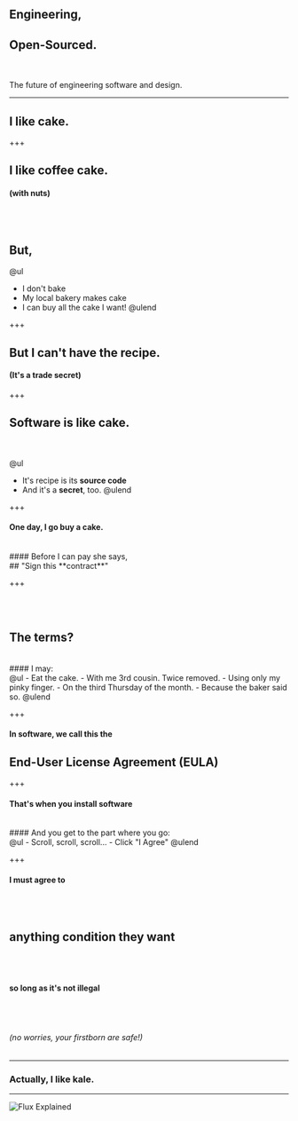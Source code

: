 ## Engineering, 
## Open-Sourced.

<br><br>The future of engineering software and design.

---

## I like **cake.**

+++

## I like coffee cake.
#### (with nuts)
<br><br>
## But,
@ul
 - I don't bake
 - My local bakery makes cake
 - I can buy all the cake I want!
@ulend

+++

## But I can't have the recipe.

#### (It's a trade secret)

+++

## **Software** is like **cake.**
<br><br>
@ul
  - It's recipe is its **source code**
  - And it's a **secret**, too.
@ulend

+++

#### One day, I go buy a cake.
<br>
#### Before I can pay she says,
<br>
## "Sign this **contract**"

+++

<br><br>
## The terms?
<br>
#### I may:
<br>
@ul
 - Eat the cake.
 - With me 3rd cousin.  Twice removed.
 - Using only my pinky finger.
 - On the third Thursday of the month.
 - Because the baker said so.
@ulend

+++

#### In software, we call this the
## End-User License Agreement (EULA)

+++

#### That's when you install software
<br>
#### And you get to the part where you go:
<br>
@ul
 - Scroll, scroll, scroll...
 - Click "I Agree"
@ulend

+++

#### I must agree to
<br><br>
## anything condition they want
<br><br>
#### so long as it's not illegal
<br><br>
###### (no worries, your firstborn are safe!)
---

### Actually, I like **kale.**

---

![Flux Explained](https://facebook.github.io/flux/img/flux-simple-f8-diagram-explained-1300w.png)